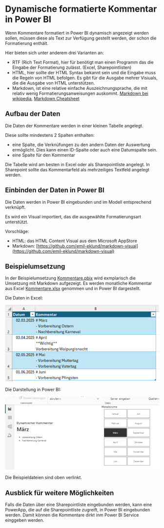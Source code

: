 # Dynamische formatierte Kommentar in Power BI

Wenn Kommentare formatiert in Power BI dynamisch angezeigt werden sollen, müssen diese als Text zur Verfügung gestellt werden, der schon die Formatierung enthält.

Hier bieten sich unter anderem drei Varianten an:
- RTF (Rich Text Format), hier für benötigt man einen Programm das die Eingabe der Formatierung zulässt. (Excel, Sharepointlisten)
- HTML, hier sollte der HTML Syntax bekannt sein und die Eingabe muss die Regeln von HTML befolgen. Es gibt für die Ausgabe mehrer Visiuals, die die Ausgabe von HTML unterstützen.
- Markdown, ist eine relative einfache Auszeichnungsprache, die mit relativ wenig Formatierungsanweisungen auskommt. [Markdown bei wikipedia](https://de.wikipedia.org/wiki/Markdown), [Markdown Cheatsheet](https://www.markdownguide.org/cheat-sheet/)

## Aufbau der Daten
Die Daten der Kommentare werden in einer kleinen Tabelle angelegt. 

Diese sollte mindestens 2 Spalten enthalten:
- eine Spalte, die Verknüfungen zu den andern Daten der Auswertung ermöglicht. Dies kann einen ID-Spalte oder auch eine Datumspalte sein.
- eine Spalte für den Kommentar

Die Tabelle wird am besten in Excel oder als Sharepointliste angelegt.
In Sharepoint sollte das Kommentarfeld als mehrzeiliges Textfeld angelegt werden.

## Einbinden der Daten in Power BI
Die Daten werden in Power BI eingebunden und im Modell entsprechend verknüpft.

Es wird ein Visual importiert, das die ausgewählte Formatierungsart unterstützt.

Vorschläge:
- HTML: das HTML Content Visual aus dem Microsoft AppStore
- Markdown: [https://github.com/emil-eklund/markdown-visual](https://github.com/emil-eklund/markdown-visual)

## Beispielumsetzung

In der Beispielumsetzung [Kommentare.pbix](/samples/PowerBI/Dashboards/Kommentare.pbix) wird exmplarisch die Umsetzung mit Markdown aufgezeigt. Es werden monatliche Kommentar aus Excel [Kommentare.xlsx](/samples/PowerBI/Daten/Kommentare.xlsx) genommen und in Power BI dargestellt.

Die Daten in Excel:

![Screenshot Daten in Excel](/sources/KommentareDaten.png)

Die Darstellung in Power BI:

![Screenshot Bild ohne Fehler](/sources/KommentarePowerBI.png)

Die Beispieldateien sind oben verlinkt.

## Ausblick für weitere Möglichkeiten

Falls die Daten über eine Sharepointliste eingebunden werden, kann eine PowerApp, die auf die Sharepointliste zugreift, in Power BI eingebunden werden. Damit können die Kommentare dirkt inm Power BI Service einggeben werden.
